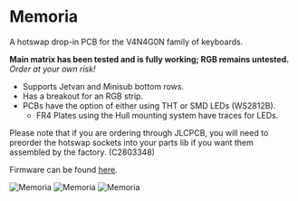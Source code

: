 # Memoria
 A hotswap drop-in PCB for the V4N4G0N family of keyboards.

**Main matrix has been tested and is fully working; RGB remains untested.**
*Order at your own risk!*
 
 - Supports Jetvan and Minisub bottom rows.
 - Has a breakout for an RGB strip.
 - PCBs have the option of either using THT or SMD LEDs (WS2812B).
   + FR4 Plates using the Hull mounting system have traces for LEDs.

Please note that if you are ordering through JLCPCB, you will need to preorder the hotswap sockets into your parts lib if you want them assembled by the factory. (C2803348)

Firmware can be found [here](https://github.com/mayanoshinkai/Firmwares/tree/main/memoria).

![Memoria](https://i.imgur.com/CQLJ4b7.png)
![Memoria](https://i.imgur.com/Zf1sdKv.png)
![Memoria](https://i.imgur.com/NiraUOg.png)